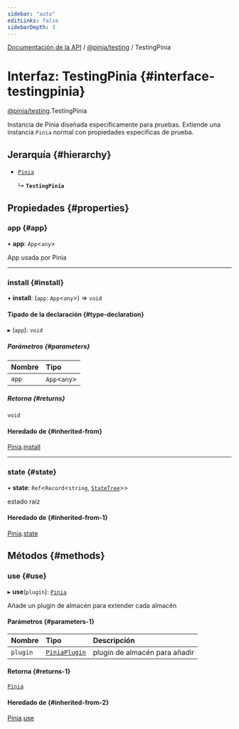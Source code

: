 ```yaml
---
sidebar: "auto"
editLinks: false
sidebarDepth: 3
---
```


[Documentación de la API](../index.md) / [@pinia/testing](../modules/pinia_testing.md) / TestingPinia

# Interfaz: TestingPinia {#interface-testingpinia}

[@pinia/testing](../modules/pinia_testing.md).TestingPinia

Instancia de Pinia diseñada específicamente para pruebas. Extiende una instancia 
`Pinia` normal con propiedades específicas de prueba.

## Jerarquía {#hierarchy}

- [`Pinia`](pinia.Pinia.md)

  ↳ **`TestingPinia`**

## Propiedades {#properties}

### app {#app}

• **app**: `App`<`any`\>

App usada por Pinia

___

### install {#install}

• **install**: (`app`: `App`<`any`\>) => `void`

#### Tipado de la declaración {#type-declaration}

▸ (`app`): `void`

##### Parámetros {#parameters}

| Nombre | Tipo |
| :------ | :------ |
| `app` | `App`<`any`\> |

##### Retorna {#returns}

`void`

#### Heredado de {#inherited-from}

[Pinia](pinia.Pinia.md).[install](pinia.Pinia.md#install)

___

### state {#state}

• **state**: `Ref`<`Record`<`string`, [`StateTree`](../modules/pinia.md#statetree)\>\>

estado raíz

#### Heredado de {#inherited-from-1}

[Pinia](pinia.Pinia.md).[state](pinia.Pinia.md#state)

## Métodos {#methods}

### use {#use}

▸ **use**(`plugin`): [`Pinia`](pinia.Pinia.md)

Añade un plugin de almacén para extender cada almacén

#### Parámetros {#parameters-1}

| Nombre | Tipo | Descripción |
| :------ | :------ | :------ |
| `plugin` | [`PiniaPlugin`](pinia.PiniaPlugin.md) | plugin de almacén para añadir |

#### Retorna {#returns-1}

[`Pinia`](pinia.Pinia.md)

#### Heredado de {#inherited-from-2}

[Pinia](pinia.Pinia.md).[use](pinia.Pinia.md#use)
